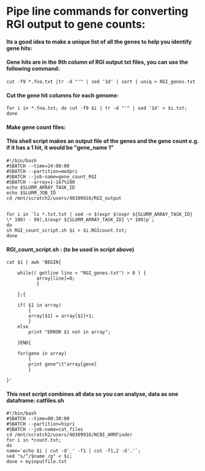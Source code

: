 # Pipe line commands for converting RGI output to gene counts:


#### Its a good idea to make a unique list of all the genes to help you identify gene hits:
#### Gene hits are in the 9th column of RGI output txt files, you can use the following command:

``` 
cut -f9 *.fna.txt |tr -d "'" | sed '1d' | sort | uniq > RGI_genes.txt 

```
#### Cut the gene hit columns for each genome:

```
for i in *.fna.txt; do cut -f9 $i | tr -d "'" | sed '1d' > $i.txt; done
```
 #### Make gene count files:
 #### This shell script makes an output file of the genes and the gene count e.g. if it has a 1 hit, it would be "gene_name 1" 

``` 
#!/bin/bash
#SBATCH --time=24:00:00
#SBATCH --partition=medpri
#SBATCH --job-name=gene_count_RGI
#SBATCH --array=1-167%100
echo $SLURM_ARRAY_TASK_ID
echo $SLURM_JOB_ID
cd /mnt/scratch2/users/40309916/RGI_output


for i in `ls *.txt.txt | sed -n $(expr $(expr ${SLURM_ARRAY_TASK_ID} \* 100) - 99),$(expr ${SLURM_ARRAY_TASK_ID} \* 100)p`; 
do 
sh RGI_count_script.sh $i > $i.RGIcount.txt;
done
```
#### RGI_count_script.sh : (to be used in script above)
```
cat $1 | awk 'BEGIN{ 
    
    while(( getline line < "RGI_genes.txt") > 0 ) { 
           array[line]=0; 
           } 

    };{
    
    if( $1 in array)
        {
        array[$1] = array[$1]+1;
        }
    else
        print "ERROR $1 not in array";
    
    }END{ 
    
    for(gene in array)
        {
        print gene"\t"array[gene]
        }
    
}'
```

#### This next script combines all data so you can analyse, data as one dataframe: catfiles.sh
```
#!/bin/bash
#SBATCH --time=00:30:00
#SBATCH --partition=hipri
#SBATCH --job-name=cat_files
cd /mnt/scratch2/users/40309916/NCBI_AMRFinder
for i in *count.txt;
do
name=`echo $i | cut -d'_' -f1 | cut -f1,2 -d'.'`;
sed "s/^/$name /g" < $i;
done > myinputfile.txt
```
